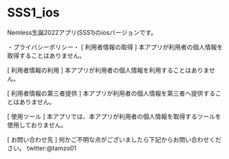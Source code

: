 # SSS1_ios
Nemless生誕2022アプリ(SSS1)のiosバージョンです。

・プライバシーポリシー・
[ 利用者情報の取得 ] 
本アプリが利用者の個人情報を取得することはありません。 

[ 利用者情報の利用 ] 
本アプリが利用者の個人情報を利用することはありません。 

[ 利用者情報の第三者提供 ] 
本アプリが利用者の個人情報を第三者へ提供することはありません。 

[ 使用ツール ] 
本アプリでは、本アプリが利用者の個人情報を取得するツールを使用しておりません。

[ お問い合わせ先 ] 
何かご不明な点がございましたら下記からお問い合わせください。 
twitter:@tamzo01

